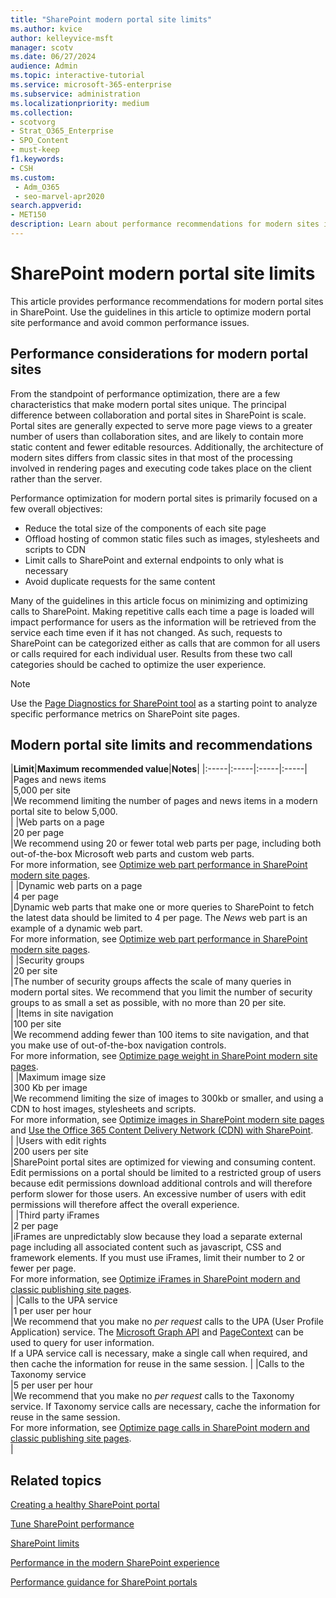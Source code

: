 ```yaml
---
title: "SharePoint modern portal site limits"
ms.author: kvice
author: kelleyvice-msft
manager: scotv
ms.date: 06/27/2024
audience: Admin
ms.topic: interactive-tutorial
ms.service: microsoft-365-enterprise
ms.subservice: administration
ms.localizationpriority: medium
ms.collection:
- scotvorg
- Strat_O365_Enterprise
- SPO_Content
- must-keep
f1.keywords:
- CSH
ms.custom:
 - Adm_O365
 - seo-marvel-apr2020
search.appverid:
- MET150
description: Learn about performance recommendations for modern sites in SharePoint, such as limiting calls to SharePoint and external endpoints.
---
```


# SharePoint modern portal site limits

This article provides performance recommendations for modern portal sites in SharePoint. Use the guidelines in this article to optimize modern portal site performance and avoid common performance issues.

## Performance considerations for modern portal sites

From the standpoint of performance optimization, there are a few characteristics that make modern portal sites unique. The principal difference between collaboration and portal sites in SharePoint is scale. Portal sites are generally expected to serve more page views to a greater number of users than collaboration sites, and are likely to contain more static content and fewer editable resources. Additionally, the architecture of modern sites differs from classic sites in that most of the processing involved in rendering pages and executing code takes place on the client rather than the server.

Performance optimization for modern portal sites is primarily focused on a few overall objectives:

- Reduce the total size of the components of each site page
- Offload hosting of common static files such as images, stylesheets and scripts to CDN
- Limit calls to SharePoint and external endpoints to only what is necessary
- Avoid duplicate requests for the same content

Many of the guidelines in this article focus on minimizing and optimizing calls to SharePoint. Making repetitive calls each time a page is loaded will impact performance for users as the information will be retrieved from the service each time even if it has not changed. As such, requests to SharePoint can be categorized either as calls that are common for all users or calls required for each individual user. Results from these two call categories should be cached to optimize the user experience.

>[!NOTE]
>Use the [Page Diagnostics for SharePoint tool](./page-diagnostics-for-spo.md) as a starting point to analyze specific performance metrics on SharePoint site pages.

## Modern portal site limits and recommendations

|**Limit**|**Maximum recommended value**|**Notes**|
|:-----|:-----|:-----|:-----|
|Pages and news items  <br/> |5,000 per site  <br/> |We recommend limiting the number of pages and news items in a modern portal site to below 5,000.  <br/> |
|Web parts on a page  <br/> |20 per page  <br/> |We recommend using 20 or fewer total web parts per page, including both out-of-the-box Microsoft web parts and custom web parts. <br/> For more information, see [Optimize web part performance in SharePoint modern site pages](modern-web-part-optimization.md).  <br/> |
|Dynamic web parts on a page  <br/> |4 per page  <br/> |Dynamic web parts that make one or more queries to SharePoint to fetch the latest data should be limited to 4 per page. The _News_ web part is an example of a dynamic web part. <br/> For more information, see [Optimize web part performance in SharePoint modern site pages](modern-web-part-optimization.md).    <br/> |
|Security groups  <br/> |20 per site  <br/> |The number of security groups affects the scale of many queries in modern portal sites. We recommend that you limit the number of security groups to as small a set as possible, with no more than 20 per site.  <br/> |
|Items in site navigation  <br/> |100 per site  <br/> |We recommend adding fewer than 100 items to site navigation, and that you make use of out-of-the-box navigation controls.  <br/> For more information, see [Optimize page weight in SharePoint modern site pages](modern-page-weight-optimization.md). <br/> |
|Maximum image size  <br/> |300 Kb per image  <br/> |We recommend limiting the size of images to 300kb or smaller, and using a CDN to host images, stylesheets and scripts. <br/>For more information, see [Optimize images in SharePoint modern site pages](modern-image-optimization.md) and [Use the Office 365 Content Delivery Network (CDN) with SharePoint](use-microsoft-365-cdn-with-spo.md).  <br/> |
|Users with edit rights  <br/> |200 users per site  <br/> |SharePoint portal sites are optimized for viewing and consuming content. Edit permissions on a portal should be limited to a restricted group of users because edit permissions download additional controls and will therefore perform slower for those users. An excessive number of users with edit permissions will therefore affect the overall experience. <br/> |
|Third party iFrames  <br/> |2 per page  <br/> |iFrames are unpredictably slow because they load a separate external page including all associated content such as javascript, CSS and framework elements. If you must use iFrames, limit their number to 2 or fewer per page.<br/> For more information, see [Optimize iFrames in SharePoint modern and classic publishing site pages](modern-iframe-optimization.md). <br/> |
|Calls to the UPA service  <br/> |1 per user per hour  <br/> |We recommend that you make no _per request_ calls to the UPA (User Profile Application) service. The [Microsoft Graph API](/graph/call-api) and [PageContext](/javascript/api/sp-page-context/pagecontext) can be used to query for user information.  <br/> If a UPA service call is necessary, make a single call when required, and then cache the information for reuse in the same session. |
|Calls to the Taxonomy service  <br/> |5 per user per hour  <br/> |We recommend that you make no _per request_ calls to the Taxonomy service. If Taxonomy service calls are necessary, cache the information for reuse in the same session. <br/> For more information, see [Optimize page calls in SharePoint modern and classic publishing site pages](modern-page-call-optimization.md). <br/> |

## Related topics

[Creating a healthy SharePoint portal](/sharepoint/portal-health)

[Tune SharePoint performance](tune-sharepoint-online-performance.md)

[SharePoint limits](/office365/servicedescriptions/sharepoint-online-service-description/sharepoint-online-limits)

[Performance in the modern SharePoint experience](/sharepoint/modern-experience-performance)

[Performance guidance for SharePoint portals](/sharepoint/dev/solution-guidance/portal-performance)
